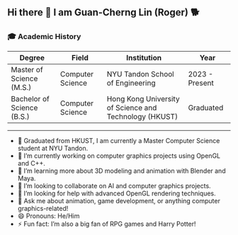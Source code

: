 ## Hi there 👋 I am Guan-Cherng Lin (Roger) 🐕

### 🎓 Academic History

| Degree                     | Field                     | Institution                    | Year       |
|----------------------------|---------------------------|--------------------------------|------------|
| Master of Science (M.S.)   | Computer Science          | NYU Tandon School of Engineering | 2023 - Present |
| Bachelor of Science (B.S.) | Computer Science          | Hong Kong University of Science and Technology (HKUST) | Graduated |

---


- 🏫 Graduated from HKUST, I am currently a Master Computer Science student at NYU Tandon.
- 🔭 I’m currently working on computer graphics projects using OpenGL and C++.
- 🌱 I’m learning more about 3D modeling and animation with Blender and Maya.
- 👯 I’m looking to collaborate on AI and computer graphics projects.
- 🤔 I’m looking for help with advanced OpenGL rendering techniques.
- 💬 Ask me about animation, game development, or anything computer graphics-related!
- 😄 Pronouns: He/Him
- ⚡ Fun fact: I’m also a big fan of RPG games and Harry Potter!



<!--
**guanroger/guanroger** is a ✨ _special_ ✨ repository because its `README.md` (this file) appears on your GitHub profile.

Here are some ideas to get you started:

- 🔭 I’m currently working on ...
- 🌱 I’m currently learning ...
- 👯 I’m looking to collaborate on ...
- 🤔 I’m looking for help with ...
- 💬 Ask me about ...
- 📫 How to reach me: ...
- 😄 Pronouns: ...
- ⚡ Fun fact: ...
-->
